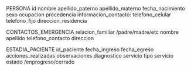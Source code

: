 PERSONA
id
nombre
apellido_paterno
apellido_materno
fecha_nacimiento
sexo
ocupacion
procedencia
informacion_contacto:
    telefono_celular
    telefono_fijo
    direccion_residencia

CONTACTOS_EMERGENCIA
    relacion_familiar /padre/madre/etc
    nombre
    apellido
    telefono_contacto
    direccion


ESTADIA_PACIENTE
id_paciente
fecha_ingreso
fecha_egreso
acciones_realizadas
observaciones
diagnostico
servicio tipo servicio
estado /enprogreso/cerrado




